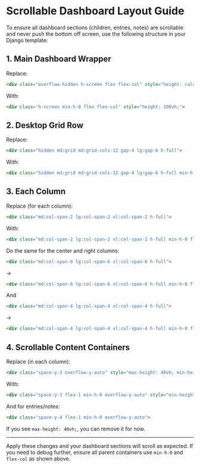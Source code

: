 # Scrollable Dashboard Layout Guide

To ensure all dashboard sections (children, entries, notes) are scrollable and never push the bottom off screen, use the following structure in your Django template:

## 1. Main Dashboard Wrapper
Replace:
```html
<div class="overflow-hidden h-screen flex flex-col" style="height: calc(100vh - 80px); min-height: 0;">
```
With:
```html
<div class="h-screen min-h-0 flex flex-col" style="height: 100vh;">
```

## 2. Desktop Grid Row
Replace:
```html
<div class="hidden md:grid md:grid-cols-12 gap-4 lg:gap-6 h-full">
```
With:
```html
<div class="hidden md:grid md:grid-cols-12 gap-4 lg:gap-6 h-full min-h-0">
```

## 3. Each Column
Replace (for each column):
```html
<div class="md:col-span-2 lg:col-span-2 xl:col-span-2 h-full">
```
With:
```html
<div class="md:col-span-2 lg:col-span-2 xl:col-span-2 h-full min-h-0 flex flex-col">
```
Do the same for the center and right columns:
```html
<div class="md:col-span-6 lg:col-span-6 xl:col-span-6 h-full">
```
→
```html
<div class="md:col-span-6 lg:col-span-6 xl:col-span-6 h-full min-h-0 flex flex-col">
```
And
```html
<div class="md:col-span-4 lg:col-span-4 xl:col-span-4 h-full">
```
→
```html
<div class="md:col-span-4 lg:col-span-4 xl:col-span-4 h-full min-h-0 flex flex-col">
```

## 4. Scrollable Content Containers
Replace (in each column):
```html
<div class="space-y-3 overflow-y-auto" style="max-height: 40vh; min-height: 0;">
```
With:
```html
<div class="space-y-3 flex-1 min-h-0 overflow-y-auto" style="min-height: 0;">
```
And for entries/notes:
```html
<div class="space-y-4 flex-1 min-h-0 overflow-y-auto">
```
If you see `max-height: 40vh;`, you can remove it for now.

---

Apply these changes and your dashboard sections will scroll as expected. If you need to debug further, ensure all parent containers use `min-h-0` and `flex-col` as shown above.
